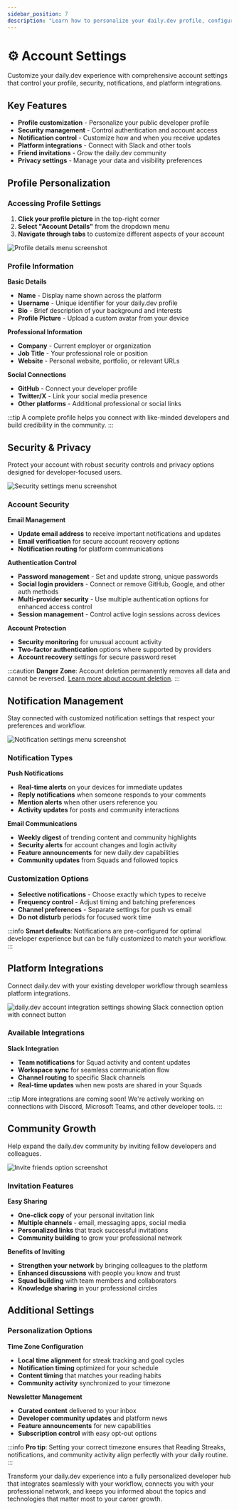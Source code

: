 ```yaml
---
sidebar_position: 7
description: "Learn how to personalize your daily.dev profile, configure security settings, manage notifications, and invite friends. Set up your account for a tailored experience."
---
```


# ⚙️ Account Settings

Customize your daily.dev experience with comprehensive account settings that control your profile, security, notifications, and platform integrations.

## Key Features

- **Profile customization** - Personalize your public developer profile
- **Security management** - Control authentication and account access  
- **Notification control** - Customize how and when you receive updates
- **Platform integrations** - Connect with Slack and other tools
- **Friend invitations** - Grow the daily.dev community
- **Privacy settings** - Manage your data and visibility preferences

## Profile Personalization

### Accessing Profile Settings

1. **Click your profile picture** in the top-right corner
2. **Select "Account Details"** from the dropdown menu  
3. **Navigate through tabs** to customize different aspects of your account

![Profile details menu screenshot](https://github.com/user-attachments/assets/53a4fe9e-a4c9-408d-9b75-9260a9153b11)

### Profile Information

**Basic Details**
- **Name** - Display name shown across the platform
- **Username** - Unique identifier for your daily.dev profile
- **Bio** - Brief description of your background and interests
- **Profile Picture** - Upload a custom avatar from your device

**Professional Information**  
- **Company** - Current employer or organization
- **Job Title** - Your professional role or position
- **Website** - Personal website, portfolio, or relevant URLs

**Social Connections**
- **GitHub** - Connect your developer profile
- **Twitter/X** - Link your social media presence  
- **Other platforms** - Additional professional or social links

:::tip
A complete profile helps you connect with like-minded developers and build credibility in the community.
:::

## Security & Privacy

Protect your account with robust security controls and privacy options designed for developer-focused users.

![Security settings menu screenshot](https://github.com/user-attachments/assets/a2541edd-c1be-4081-aa05-4fbf4d5b07b5)

### Account Security

**Email Management**
- **Update email address** to receive important notifications and updates
- **Email verification** for secure account recovery options
- **Notification routing** for platform communications

**Authentication Control**
- **Password management** - Set and update strong, unique passwords
- **Social login providers** - Connect or remove GitHub, Google, and other auth methods
- **Multi-provider security** - Use multiple authentication options for enhanced access control
- **Session management** - Control active login sessions across devices

**Account Protection**
- **Security monitoring** for unusual account activity
- **Two-factor authentication** options where supported by providers
- **Account recovery** settings for secure password reset

:::caution
**Danger Zone**: Account deletion permanently removes all data and cannot be reversed. [Learn more about account deletion](/your-profile/deleting-your-profile.md).
:::

## Notification Management

Stay connected with customized notification settings that respect your preferences and workflow.

![Notification settings menu screenshot](https://github.com/user-attachments/assets/47eb837f-19b2-4cc6-a768-2f3490b58027)

### Notification Types

**Push Notifications**
- **Real-time alerts** on your devices for immediate updates
- **Reply notifications** when someone responds to your comments
- **Mention alerts** when other users reference you
- **Activity updates** for posts and community interactions

**Email Communications**
- **Weekly digest** of trending content and community highlights  
- **Security alerts** for account changes and login activity
- **Feature announcements** for new daily.dev capabilities
- **Community updates** from Squads and followed topics

### Customization Options

- **Selective notifications** - Choose exactly which types to receive
- **Frequency control** - Adjust timing and batching preferences  
- **Channel preferences** - Separate settings for push vs email
- **Do not disturb** periods for focused work time

:::info
**Smart defaults**: Notifications are pre-configured for optimal developer experience but can be fully customized to match your workflow.
:::

## Platform Integrations

Connect daily.dev with your existing developer workflow through seamless platform integrations.

![daily.dev account integration settings showing Slack connection option with connect button](https://github.com/user-attachments/assets/455c59f4-5f0b-4fe7-a876-a31e61536c7f)

### Available Integrations

**Slack Integration**
- **Team notifications** for Squad activity and content updates
- **Workspace sync** for seamless communication flow
- **Channel routing** to specific Slack channels
- **Real-time updates** when new posts are shared in your Squads

:::tip
More integrations are coming soon! We're actively working on connections with Discord, Microsoft Teams, and other developer tools.
:::

## Community Growth

Help expand the daily.dev community by inviting fellow developers and colleagues.

![Invite friends option screenshot](https://github.com/user-attachments/assets/b0f28c99-8284-44bc-9e04-4767d2eed3d9)

### Invitation Features

**Easy Sharing**
- **One-click copy** of your personal invitation link
- **Multiple channels** - email, messaging apps, social media
- **Personalized links** that track successful invitations
- **Community building** to grow your professional network

**Benefits of Inviting**
- **Strengthen your network** by bringing colleagues to the platform
- **Enhanced discussions** with people you know and trust
- **Squad building** with team members and collaborators  
- **Knowledge sharing** in your professional circles

## Additional Settings

### Personalization Options

**Time Zone Configuration**
- **Local time alignment** for streak tracking and goal cycles
- **Notification timing** optimized for your schedule
- **Content timing** that matches your reading habits
- **Community activity** synchronized to your timezone

**Newsletter Management**
- **Curated content** delivered to your inbox
- **Developer community updates** and platform news
- **Feature announcements** for new capabilities
- **Subscription control** with easy opt-out options

:::info
**Pro tip**: Setting your correct timezone ensures that Reading Streaks, notifications, and community activity align perfectly with your daily routine.
:::

Transform your daily.dev experience into a fully personalized developer hub that integrates seamlessly with your workflow, connects you with your professional network, and keeps you informed about the topics and technologies that matter most to your career growth.

